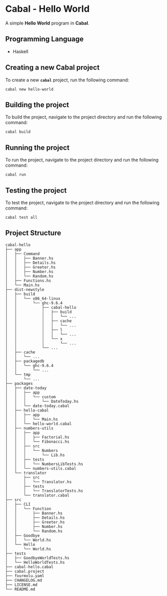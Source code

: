 # Cabal - Hello World

A simple **Hello World** program in **Cabal**.

## Programming Language

- Haskell

## Creating a new Cabal project

To create a new **`cabal`** project, run the following command:

`cabal new hello-world`

## Building the project

To build the project, navigate to the project directory and run the following
command:

`cabal build`

## Running the project

To run the project, navigate to the project directory and run the following
command:

`cabal run`

## Testing the project

To test the project, navigate to the project directory and run the following
command:

`cabal test all`

## Project Structure

``` plaintext
cabal-hello
├── app
│   ├── Command
│   │   ├── Banner.hs
│   │   ├── Details.hs
│   │   ├── Greeter.hs
│   │   ├── Number.hs
│   │   └── Random.hs
│   ├── Functions.hs
│   └── Main.hs
├── dist-newstyle
│   ├── build
│   │   └── x86_64-linux
│   │       └── ghc-9.6.4
│   │           ├── cabal-hello
│   │           │   ├── build
│   │           │   │   └── ...
│   │           │   ├── cache
│   │           │   │   └── ...
│   │           │   ├── l
│   │           │   │   └── ...
│   │           │   └── x
│   │           │       └── ...
│   │           └── ...
│   ├── cache
│   │   └── ...
│   ├── packagedb
│   │   └── ghc-9.6.4
│   │       └── ...
│   └── tmp
│       └── ...
├── packages
│   ├── date-today
│   │   ├── app
│   │   │   └── custom
│   │   │       └── DateToday.hs
│   │   └── date-today.cabal
│   ├── hello-cabal
│   │   ├── app
│   │   │   └── Main.hs
│   │   └── hello-world.cabal
│   ├── numbers-utils
│   │   ├── app
│   │   │   ├── Factorial.hs
│   │   │   └── Fibonacci.hs
│   │   ├── src
│   │   │   └── Numbers
│   │   │       └── Lib.hs
│   │   ├── tests
│   │   │   └── NumbersLibTests.hs
│   │   └── numbers-utils.cabal
│   └── translator
│       ├── src
│       │   └── Translator.hs
│       ├── tests
│       │   └── TranslatorTests.hs
│       └── translator.cabal
├── src
│   ├── CLI
│   │   └── Function
│   │       ├── Banner.hs
│   │       ├── Details.hs
│   │       ├── Greeter.hs
│   │       ├── Number.hs
│   │       └── Random.hs
│   ├── Goodbye
│   │   └── World.hs
│   └── Hello
│       └── World.hs
├── tests
│   ├── GoodbyeWorldTests.hs
│   └── HelloWorldTests.hs
├── cabal-hello.cabal
├── cabal.project
├── fourmolu.yaml
├── CHANGELOG.md
├── LICENSE.md
└── README.md
```
